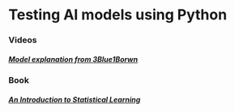 <h1>Testing AI models using Python</h1>


<h3>Videos</h3>

<h5>
  <a href="https://www.youtube.com/watch?v=aircAruvnKk&list=PLZHQObOWTQDNU6R1_67000Dx_ZCJB-3pi">Model explanation from 3Blue1Borwn</a>
</h5>


<h3>Book</h3>

<h5>
  <a href="http://faculty.marshall.usc.edu/gareth-james/ISL/index.html">An Introduction to Statistical Learning</a>
 </h5>
